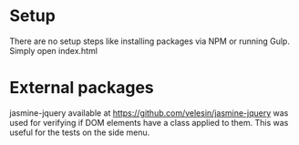 # Setup

There are no setup steps like installing packages via NPM or running Gulp.  Simply open index.html

# External packages

jasmine-jquery available at https://github.com/velesin/jasmine-jquery was used for verifying if DOM elements have a class applied to them.  This was useful for the tests on the side menu.